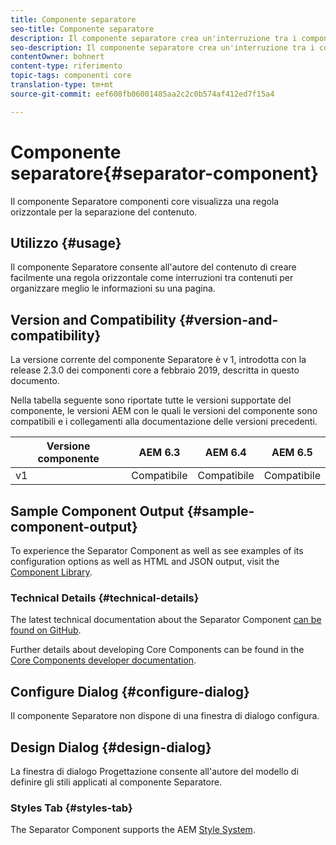 ```yaml
---
title: Componente separatore
seo-title: Componente separatore
description: Il componente separatore crea un'interruzione tra i componenti di una pagina
seo-description: Il componente separatore crea un'interruzione tra i componenti di una pagina
contentOwner: bohnert
content-type: riferimento
topic-tags: componenti core
translation-type: tm+mt
source-git-commit: eef608fb06001485aa2c2c0b574af412ed7f15a4

---
```



# Componente separatore{#separator-component}

Il componente Separatore componenti core visualizza una regola orizzontale per la separazione del contenuto.

## Utilizzo {#usage}

Il componente Separatore consente all&#39;autore del contenuto di creare facilmente una regola orizzontale come interruzioni tra contenuti per organizzare meglio le informazioni su una pagina.

## Version and Compatibility {#version-and-compatibility}

La versione corrente del componente Separatore è v 1, introdotta con la release 2.3.0 dei componenti core a febbraio 2019, descritta in questo documento.

Nella tabella seguente sono riportate tutte le versioni supportate del componente, le versioni AEM con le quali le versioni del componente sono compatibili e i collegamenti alla documentazione delle versioni precedenti.

| Versione componente | AEM 6.3 | AEM 6.4 | AEM 6.5 |
|---|---|---|---|
| v1 | Compatibile | Compatibile | Compatibile |

## Sample Component Output {#sample-component-output}

To experience the Separator Component as well as see examples of its configuration options as well as HTML and JSON output, visit the [Component Library](http://opensource.adobe.com/aem-core-wcm-components/library/separator.html).

### Technical Details {#technical-details}

The latest technical documentation about the Separator Component [can be found on GitHub](https://github.com/adobe/aem-core-wcm-components/blob/master/content/src/content/jcr_root/apps/core/wcm/components/separator/v1/separator).

Further details about developing Core Components can be found in the [Core Components developer documentation](developing.md).

## Configure Dialog {#configure-dialog}

Il componente Separatore non dispone di una finestra di dialogo configura.

## Design Dialog {#design-dialog}

La finestra di dialogo Progettazione consente all&#39;autore del modello di definire gli stili applicati al componente Separatore.

### Styles Tab {#styles-tab}

The Separator Component supports the AEM [Style System](authoring.md#component-styling).
